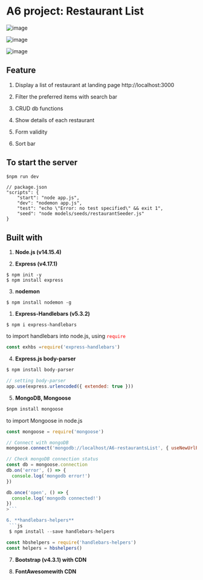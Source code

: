 
>
A6 project: Restaurant List
=============================

![image](https://user-images.githubusercontent.com/77376405/121671730-81427280-cae1-11eb-8d7f-7e39d55b330e.png)

![image](https://user-images.githubusercontent.com/77376405/121671816-a0d99b00-cae1-11eb-91f2-48303e6da13f.png)

![image](https://user-images.githubusercontent.com/77376405/121671943-c4044a80-cae1-11eb-82d1-cdf5205760c2.png)




 ##  Feature
1. Display a list of restaurant at landing page http://localhost:3000 

2. Filter the preferred items with search bar

3. CRUD db functions 

4. Show details of each restaurant 
   
5. Form validity
   
6. Sort bar


## To start the server

```js script
$npm run dev
```

```
// package.json
"scripts": {
    "start": "node app.js",
    "dev": "nodemon app.js",
    "test": "echo \"Error: no test specified\" && exit 1",
    "seed": "node models/seeds/restaurantSeeder.js"
}
```

 ## Built with 

1. **Node.js (v14.15.4)**
  
2. **Express (v4.17.1)**
 ```
 $ npm init -y
 $ npm install express
 ```

3. **nodemon**
 ```
 $ npm install nodemon -g
 ```

1. **Express-Handlebars (v5.3.2)**
 ```
 $ npm i express-handlebars
 ```
 to import handlebars into node.js, using <span style='color: red'>`require`</span>

 ```js script
 const exhbs =require('express-handlebars')
 ```

4. **Express.js body-parser**
 ```js script
 $ npm install body-parser
 ```

 ```js script
 // setting body-parser
 app.use(express.urlencoded({ extended: true }))
 ```

5. **MongoDB, Mongoose**
 ```js script
 $npm install mongoose
 ```

 to import Mongoose in node.js
 ```js script
 const mongoose = require('mongoose') 
 
 // Connect with mongoDB
 mongoose.connect('mongodb://localhost/A6-restaurantsList', { useNewUrlParser: true, useUnifiedTopology: true })
 
 // Check mongoDB connection status
 const db = mongoose.connection
 db.on('error', () => {
   console.log('mongodb error!')
 })
 
 db.once('open', () => {
   console.log('mongodb connected!')
 })
>```

6. **handlebars-helpers**
  ```js
  $ npm install --save handlebars-helpers
  ```


  ```js
  const hbshelpers = require('handlebars-helpers')
  const helpers = hbshelpers()
  ```

7. **Bootstrap (v4.3.1) with CDN**
   
8. **FontAwesomewith CDN**
